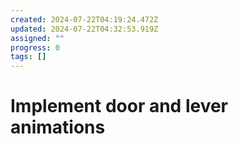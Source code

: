 ```yaml
---
created: 2024-07-22T04:19:24.472Z
updated: 2024-07-22T04:32:53.919Z
assigned: ""
progress: 0
tags: []
---
```


# Implement door and lever animations
